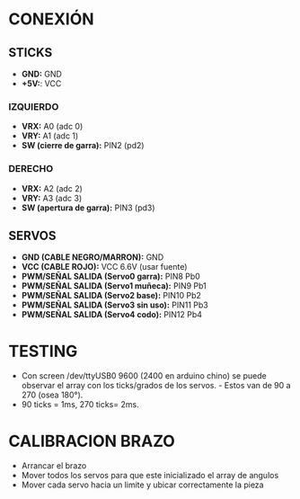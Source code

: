 
# CONEXIÓN

## STICKS
- **GND:** GND 
- **+5V:**: VCC 

### IZQUIERDO
- **VRX:** A0 (adc 0)
- **VRY:** A1 (adc 1)
- **SW (cierre de garra):** PIN2 (pd2)

### DERECHO
- **VRX:** A2 (adc 2)
- **VRY:** A3 (adc 3)
- **SW (apertura de garra):** PIN3 (pd3)


## SERVOS
- **GND (CABLE NEGRO/MARRON):** GND 
- **VCC (CABLE ROJO):** VCC 6.6V (usar fuente)
- **PWM/SEÑAL SALIDA (Servo0 garra):** PIN8 Pb0
- **PWM/SEÑAL SALIDA (Servo1 muñeca):** PIN9 Pb1
- **PWM/SEÑAL SALIDA (Servo2 base):** PIN10 Pb2
- **PWM/SEÑAL SALIDA (Servo3 sin uso):** PIN11 Pb3 
- **PWM/SEÑAL SALIDA (Servo4 codo):** PIN12 Pb4

# TESTING
- Con screen /dev/ttyUSB0 9600 (2400 en arduino chino) se puede observar el array con los ticks/grados de los servos. - Estos van de 90 a 270 (osea 180°). 
- 90 ticks = 1ms, 270 ticks= 2ms. 

# CALIBRACION BRAZO
- Arrancar el brazo
- Mover todos los servos para que este inicializado el array de angulos
- Mover cada servo hacia un limite y ubicar correctamente la pieza